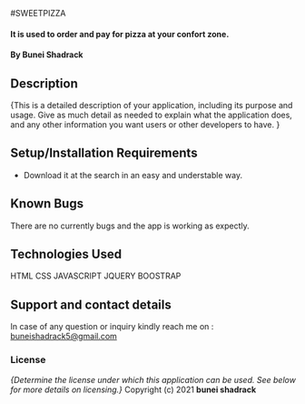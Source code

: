 
#SWEETPIZZA
#### It is used to order and pay for pizza at your confort zone.
#### By **Bunei Shadrack**
## Description
{This is a detailed description of your application, including its purpose and usage.  Give as much detail as needed to explain what the application does, and any other information you want users or other developers to have. }
## Setup/Installation Requirements
* Download it at the search in an easy and understable way.
## Known Bugs
There are no currently bugs and the app is working as expectly.
## Technologies Used
HTML
CSS
JAVASCRIPT
JQUERY
BOOSTRAP
## Support and contact details
In case of any question or inquiry kindly reach me on :
buneishadrack5@gmail.com
### License
*{Determine the license under which this application can be used.  See below for more details on licensing.}*
Copyright (c) 2021 **bunei shadrack**
